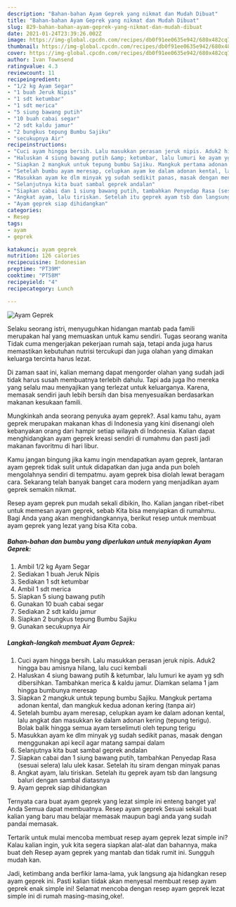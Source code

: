 ```yaml
---
description: "Bahan-bahan Ayam Geprek yang nikmat dan Mudah Dibuat"
title: "Bahan-bahan Ayam Geprek yang nikmat dan Mudah Dibuat"
slug: 829-bahan-bahan-ayam-geprek-yang-nikmat-dan-mudah-dibuat
date: 2021-01-24T23:39:26.002Z
image: https://img-global.cpcdn.com/recipes/db0f91ee0635e942/680x482cq70/ayam-geprek-foto-resep-utama.jpg
thumbnail: https://img-global.cpcdn.com/recipes/db0f91ee0635e942/680x482cq70/ayam-geprek-foto-resep-utama.jpg
cover: https://img-global.cpcdn.com/recipes/db0f91ee0635e942/680x482cq70/ayam-geprek-foto-resep-utama.jpg
author: Ivan Townsend
ratingvalue: 4.3
reviewcount: 11
recipeingredient:
- "1/2 kg Ayam Segar"
- "1 buah Jeruk Nipis"
- "1 sdt ketumbar"
- "1 sdt merica"
- "5 siung bawang putih"
- "10 buah cabai segar"
- "2 sdt kaldu jamur"
- "2 bungkus tepung Bumbu Sajiku"
- "secukupnya Air"
recipeinstructions:
- "Cuci ayam hingga bersih. Lalu masukkan perasan jeruk nipis. Aduk2 hingga bau amisnya hilang, lalu cuci kembali"
- "Haluskan 4 siung bawang putih &amp; ketumbar, lalu lumuri ke ayam yg sdh dibersihkan. Tambahkan merica &amp; kaldu jamur. Diamkan selama 1 jam hingga bumbunya meresap"
- "Siapkan 2 mangkuk untuk tepung bumbu Sajiku. Mangkuk pertama adonan kental, dan mangkuk kedua adonan kering (tanpa air)"
- "Setelah bumbu ayam meresap, celupkan ayam ke dalam adonan kental, lalu angkat dan masukkan ke dalam adonan kering (tepung terigu). Bolak balik hingga semua ayam terselimuti oleh tepung terigu"
- "Masukkan ayam ke dlm minyak yg sudah sedikit panas, masak dengan menggunakan api kecil agar matang sampai dalam"
- "Selanjutnya kita buat sambal geprek andalan"
- "Siapkan cabai dan 1 siung bawang putih, tambahkan Penyedap Rasa (sesuai selera) lalu ulek kasar. Setelah itu siram dengan minyak panas"
- "Angkat ayam, lalu tiriskan. Setelah itu geprek ayam tsb dan langsung baluri dengan sambal diatasnya"
- "Ayam geprek siap dihidangkan"
categories:
- Resep
tags:
- ayam
- geprek

katakunci: ayam geprek 
nutrition: 126 calories
recipecuisine: Indonesian
preptime: "PT39M"
cooktime: "PT58M"
recipeyield: "4"
recipecategory: Lunch

---
```



![Ayam Geprek](https://img-global.cpcdn.com/recipes/db0f91ee0635e942/680x482cq70/ayam-geprek-foto-resep-utama.jpg)

Selaku seorang istri, menyuguhkan hidangan mantab pada famili merupakan hal yang memuaskan untuk kamu sendiri. Tugas seorang  wanita Tidak cuma mengerjakan pekerjaan rumah saja, tetapi anda juga harus memastikan kebutuhan nutrisi tercukupi dan juga olahan yang dimakan keluarga tercinta harus lezat.

Di zaman  saat ini, kalian memang dapat mengorder olahan yang sudah jadi tidak harus susah membuatnya terlebih dahulu. Tapi ada juga lho mereka yang selalu mau menyajikan yang terlezat untuk keluarganya. Karena, memasak sendiri jauh lebih bersih dan bisa menyesuaikan berdasarkan makanan kesukaan famili. 



Mungkinkah anda seorang penyuka ayam geprek?. Asal kamu tahu, ayam geprek merupakan makanan khas di Indonesia yang kini disenangi oleh kebanyakan orang dari hampir setiap wilayah di Indonesia. Kalian dapat menghidangkan ayam geprek kreasi sendiri di rumahmu dan pasti jadi makanan favoritmu di hari libur.

Kamu jangan bingung jika kamu ingin mendapatkan ayam geprek, lantaran ayam geprek tidak sulit untuk didapatkan dan juga anda pun boleh mengolahnya sendiri di tempatmu. ayam geprek bisa diolah lewat beragam cara. Sekarang telah banyak banget cara modern yang menjadikan ayam geprek semakin nikmat.

Resep ayam geprek pun mudah sekali dibikin, lho. Kalian jangan ribet-ribet untuk memesan ayam geprek, sebab Kita bisa menyiapkan di rumahmu. Bagi Anda yang akan menghidangkannya, berikut resep untuk membuat ayam geprek yang lezat yang bisa Kita coba.

<!--inarticleads1-->

##### Bahan-bahan dan bumbu yang diperlukan untuk menyiapkan Ayam Geprek:

1. Ambil 1/2 kg Ayam Segar
1. Sediakan 1 buah Jeruk Nipis
1. Sediakan 1 sdt ketumbar
1. Ambil 1 sdt merica
1. Siapkan 5 siung bawang putih
1. Gunakan 10 buah cabai segar
1. Sediakan 2 sdt kaldu jamur
1. Siapkan 2 bungkus tepung Bumbu Sajiku
1. Gunakan secukupnya Air




<!--inarticleads2-->

##### Langkah-langkah membuat Ayam Geprek:

1. Cuci ayam hingga bersih. Lalu masukkan perasan jeruk nipis. Aduk2 hingga bau amisnya hilang, lalu cuci kembali
1. Haluskan 4 siung bawang putih &amp; ketumbar, lalu lumuri ke ayam yg sdh dibersihkan. Tambahkan merica &amp; kaldu jamur. Diamkan selama 1 jam hingga bumbunya meresap
1. Siapkan 2 mangkuk untuk tepung bumbu Sajiku. Mangkuk pertama adonan kental, dan mangkuk kedua adonan kering (tanpa air)
1. Setelah bumbu ayam meresap, celupkan ayam ke dalam adonan kental, lalu angkat dan masukkan ke dalam adonan kering (tepung terigu). Bolak balik hingga semua ayam terselimuti oleh tepung terigu
1. Masukkan ayam ke dlm minyak yg sudah sedikit panas, masak dengan menggunakan api kecil agar matang sampai dalam
1. Selanjutnya kita buat sambal geprek andalan
1. Siapkan cabai dan 1 siung bawang putih, tambahkan Penyedap Rasa (sesuai selera) lalu ulek kasar. Setelah itu siram dengan minyak panas
1. Angkat ayam, lalu tiriskan. Setelah itu geprek ayam tsb dan langsung baluri dengan sambal diatasnya
1. Ayam geprek siap dihidangkan




Ternyata cara buat ayam geprek yang lezat simple ini enteng banget ya! Anda Semua dapat membuatnya. Resep ayam geprek Sesuai sekali buat kalian yang baru mau belajar memasak maupun bagi anda yang sudah pandai memasak.

Tertarik untuk mulai mencoba membuat resep ayam geprek lezat simple ini? Kalau kalian ingin, yuk kita segera siapkan alat-alat dan bahannya, maka buat deh Resep ayam geprek yang mantab dan tidak rumit ini. Sungguh mudah kan. 

Jadi, ketimbang anda berfikir lama-lama, yuk langsung aja hidangkan resep ayam geprek ini. Pasti kalian tiidak akan menyesal membuat resep ayam geprek enak simple ini! Selamat mencoba dengan resep ayam geprek lezat simple ini di rumah masing-masing,oke!.

